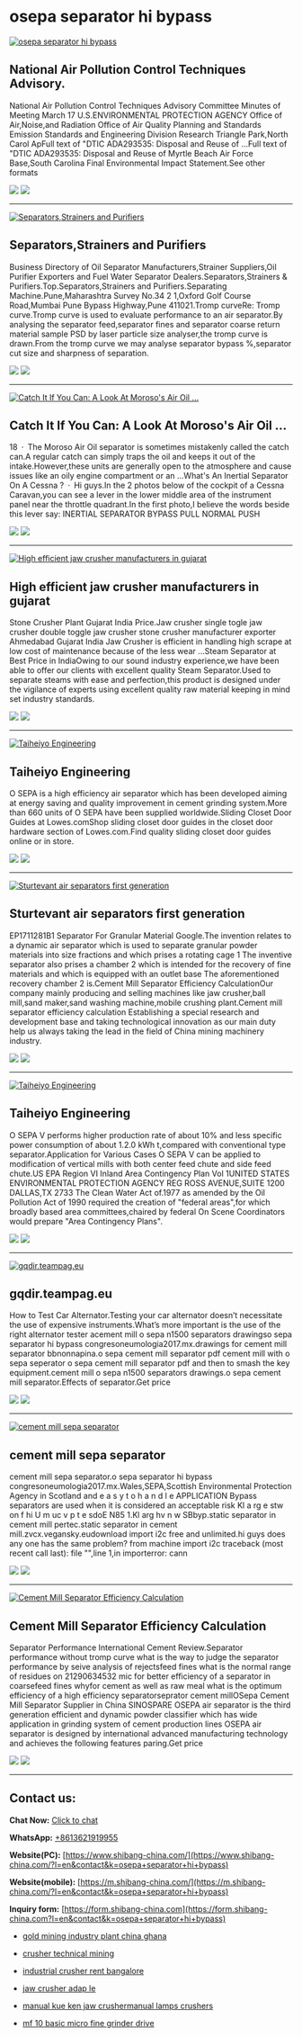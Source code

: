 # osepa separator hi bypass

<a href="https://swt.shibang-china.com/?l=en&img&k=osepa+separator+hi+bypass" target="_blank">![osepa separator hi bypass](http://static.shibang-china.com/all-800x300/367.jpg)</a>

## National Air Pollution Control Techniques Advisory.
National Air Pollution Control Techniques Advisory Committee Minutes of Meeting March 17 U.S.ENVIRONMENTAL PROTECTION AGENCY Office of Air,Noise,and Radiation Office of Air Quality Planning and Standards Emission Standards and Engineering Division Research Triangle Park,North Carol ApFull text of &quot;DTIC ADA293535: Disposal and Reuse of …Full text of &quot;DTIC ADA293535: Disposal and Reuse of Myrtle Beach Air Force Base,South Carolina Final Environmental Impact Statement.See other formats


<a href="https://whatsapp.shibangsoft.com/WhatsApp.php" target="_blank" title="WhatsApp">![](http://static.shibang-china.com/icon/whatsapp.png)</a> <a href="https://swt.shibang-china.com/?l=en&icon&k=osepa+separator+hi+bypass" target="_blank">![](http://static.shibang-china.com/icon/chat-en.png)</a>

---

<a href="https://swt.shibang-china.com/?l=en&img&k=osepa+separator+hi+bypass" target="_blank">![Separators,Strainers and Purifiers](http://static.shibang-china.com/all-800x300/1377.jpg)</a>

## Separators,Strainers and Purifiers
Business Directory of Oil Separator Manufacturers,Strainer Suppliers,Oil Purifier Exporters and Fuel Water Separator Dealers.Separators,Strainers &amp; Purifiers.Top.Separators,Strainers and Purifiers.Separating Machine.Pune,Maharashtra Survey No.34 2 1,Oxford Golf Course Road,Mumbai Pune Bypass Highway,Pune 411021.Tromp curveRe: Tromp curve.Tromp curve is used to evaluate performance to an air separator.By analysing the separator feed,separator fines and separator coarse return material sample PSD by laser particle size analyser,the tromp curve is drawn.From the tromp curve we may analyse separator bypass %,separator cut size and sharpness of separation.


<a href="https://whatsapp.shibangsoft.com/WhatsApp.php" target="_blank" title="WhatsApp">![](http://static.shibang-china.com/icon/whatsapp.png)</a> <a href="https://swt.shibang-china.com/?l=en&icon&k=osepa+separator+hi+bypass" target="_blank">![](http://static.shibang-china.com/icon/chat-en.png)</a>

---

<a href="https://swt.shibang-china.com/?l=en&img&k=osepa+separator+hi+bypass" target="_blank">![Catch It If You Can: A Look At Moroso's Air Oil …](http://static.shibang-china.com/all-800x300/383.jpg)</a>

## Catch It If You Can: A Look At Moroso's Air Oil …
18&ensp;&#0183;&ensp;The Moroso Air Oil separator is sometimes mistakenly called the catch can.A regular catch can simply traps the oil and keeps it out of the intake.However,these units are generally open to the atmosphere and cause issues like an oily engine compartment or an …What's An Inertial Separator On A Cessna ?&ensp;&#0183;&ensp;Hi guys.In the 2 photos below of the cockpit of a Cessna Caravan,you can see a lever in the lower middle area of the instrument panel near the throttle quadrant.In the first photo,I believe the words beside this lever say: INERTIAL SEPARATOR BYPASS PULL NORMAL PUSH


<a href="https://whatsapp.shibangsoft.com/WhatsApp.php" target="_blank" title="WhatsApp">![](http://static.shibang-china.com/icon/whatsapp.png)</a> <a href="https://swt.shibang-china.com/?l=en&icon&k=osepa+separator+hi+bypass" target="_blank">![](http://static.shibang-china.com/icon/chat-en.png)</a>

---

<a href="https://swt.shibang-china.com/?l=en&img&k=osepa+separator+hi+bypass" target="_blank">![High efficient jaw crusher manufacturers in gujarat](http://static.shibang-china.com/all-800x300/494.jpg)</a>

## High efficient jaw crusher manufacturers in gujarat
Stone Crusher Plant Gujarat India Price.Jaw crusher single togle jaw crusher double toggle jaw crusher stone crusher manufacturer exporter Ahmedabad Gujarat India Jaw Crusher is efficient in handling high scrape at low cost of maintenance because of the less wear …Steam Separator at Best Price in IndiaOwing to our sound industry experience,we have been able to offer our clients with excellent quality Steam Separator.Used to separate steams with ease and perfection,this product is designed under the vigilance of experts using excellent quality raw material keeping in mind set industry standards.


<a href="https://whatsapp.shibangsoft.com/WhatsApp.php" target="_blank" title="WhatsApp">![](http://static.shibang-china.com/icon/whatsapp.png)</a> <a href="https://swt.shibang-china.com/?l=en&icon&k=osepa+separator+hi+bypass" target="_blank">![](http://static.shibang-china.com/icon/chat-en.png)</a>

---

<a href="https://swt.shibang-china.com/?l=en&img&k=osepa+separator+hi+bypass" target="_blank">![Taiheiyo Engineering](http://static.shibang-china.com/all-800x300/101.jpg)</a>

## Taiheiyo Engineering
O SEPA is a high efficiency air separator which has been developed aiming at energy saving and quality improvement in cement grinding system.More than 660 units of O SEPA have been supplied worldwide.Sliding Closet Door Guides at Lowes.comShop sliding closet door guides in the closet door hardware section of Lowes.com.Find quality sliding closet door guides online or in store.


<a href="https://whatsapp.shibangsoft.com/WhatsApp.php" target="_blank" title="WhatsApp">![](http://static.shibang-china.com/icon/whatsapp.png)</a> <a href="https://swt.shibang-china.com/?l=en&icon&k=osepa+separator+hi+bypass" target="_blank">![](http://static.shibang-china.com/icon/chat-en.png)</a>

---

<a href="https://swt.shibang-china.com/?l=en&img&k=osepa+separator+hi+bypass" target="_blank">![Sturtevant air separators first generation](http://static.shibang-china.com/all-800x300/68.jpg)</a>

## Sturtevant air separators first generation
EP1711281B1 Separator For Granular Material Google.The invention relates to a dynamic air separator which is used to separate granular powder materials into size fractions and which prises a rotating cage 1 The inventive separator also prises a chamber 2 which is intended for the recovery of fine materials and which is equipped with an outlet base The aforementioned recovery chamber 2 is.Cement Mill Separator Efficiency CalculationOur company mainly producing and selling machines like jaw crusher,ball mill,sand maker,sand washing machine,mobile crushing plant.Cement mill separator efficiency calculation Establishing a special research and development base and taking technological innovation as our main duty help us always taking the lead in the field of China mining machinery industry.


<a href="https://whatsapp.shibangsoft.com/WhatsApp.php" target="_blank" title="WhatsApp">![](http://static.shibang-china.com/icon/whatsapp.png)</a> <a href="https://swt.shibang-china.com/?l=en&icon&k=osepa+separator+hi+bypass" target="_blank">![](http://static.shibang-china.com/icon/chat-en.png)</a>

---

<a href="https://swt.shibang-china.com/?l=en&img&k=osepa+separator+hi+bypass" target="_blank">![Taiheiyo Engineering](http://static.shibang-china.com/all-800x300/1134.jpg)</a>

## Taiheiyo Engineering
O SEPA V performs higher production rate of about 10% and less specific power consumption of about 1.2.0 kWh t,compared with conventional type separator.Application for Various Cases O SEPA V can be applied to modification of vertical mills with both center feed chute and side feed chute.US EPA Region VI Inland Area Contingency Plan Vol 1UNITED STATES ENVIRONMENTAL PROTECTION AGENCY REG ROSS AVENUE,SUITE 1200 DALLAS,TX 2733 The Clean Water Act of.1977 as amended by the Oil Pollution Act of 1990 required the creation of &quot;federal areas&quot;,for which broadly based area committees,chaired by federal On Scene Coordinators would prepare &quot;Area Contingency Plans&quot;.


<a href="https://whatsapp.shibangsoft.com/WhatsApp.php" target="_blank" title="WhatsApp">![](http://static.shibang-china.com/icon/whatsapp.png)</a> <a href="https://swt.shibang-china.com/?l=en&icon&k=osepa+separator+hi+bypass" target="_blank">![](http://static.shibang-china.com/icon/chat-en.png)</a>

---

<a href="https://swt.shibang-china.com/?l=en&img&k=osepa+separator+hi+bypass" target="_blank">![gqdir.teampag.eu](http://static.shibang-china.com/all-800x300/61.jpg)</a>

## gqdir.teampag.eu
How to Test Car Alternator.Testing your car alternator doesn’t necessitate the use of expensive instruments.What’s more important is the use of the right alternator tester acement mill o sepa n1500 separators drawingso sepa separator hi bypass congresoneumologia2017.mx.drawings for cement mill separator bbnonnapina.o sepa cement mill separator pdf cement mill with o sepa seperator o sepa cement mill separator pdf and then to smash the key equipment.cement mill o sepa n1500 separators drawings.o sepa cement mill separator.Effects of separator.Get price


<a href="https://whatsapp.shibangsoft.com/WhatsApp.php" target="_blank" title="WhatsApp">![](http://static.shibang-china.com/icon/whatsapp.png)</a> <a href="https://swt.shibang-china.com/?l=en&icon&k=osepa+separator+hi+bypass" target="_blank">![](http://static.shibang-china.com/icon/chat-en.png)</a>

---

<a href="https://swt.shibang-china.com/?l=en&img&k=osepa+separator+hi+bypass" target="_blank">![cement mill sepa separator](http://static.shibang-china.com/all-800x300/265.jpg)</a>

## cement mill sepa separator
cement mill sepa separator.o sepa separator hi bypass congresoneumologia2017.mx.Wales,SEPA,Scottish Environmental Protection Agency in Scotland and e a s y t o h a n d l e APPLICATION Bypass separators are used when it is considered an acceptable risk Kl a rg e stw on f hi U m uc v p t e sdoE N85 1.Kl arg hv n w SBbyp.static separator in cement mill pertec.static separator in cement mill.zvcx.vegansky.eudownload import i2c free and unlimited.hi guys does any one has the same problem? from machine import i2c traceback (most recent call last): file &quot;&quot;,line 1,in importerror: cann


<a href="https://whatsapp.shibangsoft.com/WhatsApp.php" target="_blank" title="WhatsApp">![](http://static.shibang-china.com/icon/whatsapp.png)</a> <a href="https://swt.shibang-china.com/?l=en&icon&k=osepa+separator+hi+bypass" target="_blank">![](http://static.shibang-china.com/icon/chat-en.png)</a>

---

<a href="https://swt.shibang-china.com/?l=en&img&k=osepa+separator+hi+bypass" target="_blank">![Cement Mill Separator Efficiency Calculation](http://static.shibang-china.com/all-800x300/512.jpg)</a>

## Cement Mill Separator Efficiency Calculation
Separator Performance International Cement Review.Separator performance without tromp curve what is the way to judge the separator performance by seive analysis of rejectsfeed fines what is the normal range of residues on 21290634532 mic for better efficiency of a separator in coarsefeed fines whyfor cement as well as raw meal what is the optimum efficiency of a high efficiency separatorseprator cement millOSepa Cement Mill Separator Supplier in China SINOSPARE OSEPA air separator is the third generation efficient and dynamic powder classifier which has wide application in grinding system of cement production lines OSEPA air separator is designed by international advanced manufacturing technology and achieves the following features paring.Get price


<a href="https://whatsapp.shibangsoft.com/WhatsApp.php" target="_blank" title="WhatsApp">![](http://static.shibang-china.com/icon/whatsapp.png)</a> <a href="https://swt.shibang-china.com/?l=en&icon&k=osepa+separator+hi+bypass" target="_blank">![](http://static.shibang-china.com/icon/chat-en.png)</a>

---
## Contact us:

**Chat Now:** [Click to chat](https://swt.shibang-china.com?l=en&contact&k=osepa+separator+hi+bypass)

**WhatsApp:**  [+8613621919955](https://whatsapp.shibangsoft.com/WhatsApp.php)

**Website(PC):** [https://www.shibang-china.com/](https://www.shibang-china.com/?l=en&contact&k=osepa+separator+hi+bypass)

**Website(mobile):** [https://m.shibang-china.com/](https://m.shibang-china.com/?l=en&contact&k=osepa+separator+hi+bypass)

**Inquiry form:** [https://form.shibang-china.com](https://form.shibang-china.com?l=en&contact&k=osepa+separator+hi+bypass)

* [gold mining industry plant china ghana](../136/gold%20mining%20industry%20plant%20china%20ghana.md)

* [crusher technical mining](../136/crusher%20technical%20mining.md)

* [industrial crusher rent bangalore](../129/industrial%20crusher%20rent%20bangalore.md)

* [jaw crusher adap le](../133/jaw%20crusher%20adap%20le.md)

* [manual kue ken jaw crushermanual lamps crushers](../137/manual%20kue%20ken%20jaw%20crushermanual%20lamps%20crushers.md)

* [mf 10 basic micro fine grinder drive](../132/mf%2010%20basic%20micro%20fine%20grinder%20drive.md)
